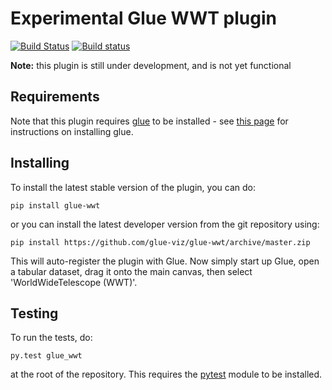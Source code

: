 Experimental Glue WWT plugin
==============================

[![Build Status](https://travis-ci.org/glue-viz/glue-wwt.svg)](https://travis-ci.org/glue-viz/glue-wwt?branch=master)
[![Build status](https://ci.appveyor.com/api/projects/status/01ftgoixkj5yssig/branch/master?svg=true)](https://ci.appveyor.com/project/astrofrog/glue-wwt/branch/master)

**Note:** this plugin is still under development, and is not yet functional

Requirements
------------

Note that this plugin requires [glue](http://glueviz.org/) to be installed -
see [this page](http://glueviz.org/en/latest/installation.html) for
instructions on installing glue.

Installing
----------

To install the latest stable version of the plugin, you can do:

    pip install glue-wwt
    
or you can install the latest developer version from the git repository using:

    pip install https://github.com/glue-viz/glue-wwt/archive/master.zip

This will auto-register the plugin with Glue. Now simply start up Glue, open a
tabular dataset, drag it onto the main canvas, then select 'WorldWideTelescope
(WWT)'.

Testing
-------

To run the tests, do:

    py.test glue_wwt

at the root of the repository. This requires the [pytest](http://pytest.org)
module to be installed.
